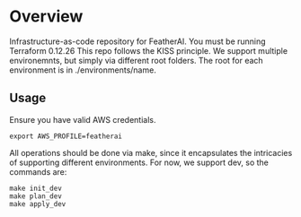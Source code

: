 # Overview

Infrastructure-as-code repository for FeatherAI. You must be running Terraform 0.12.26
This repo follows the KISS principle. We support multiple environemnts, but simply via different
root folders. The root for each environment is in ./environments/name.

## Usage

Ensure you have valid AWS credentials.

    export AWS_PROFILE=featherai

All operations should be done via make, since it encapsulates the intricacies of supporting different environments.
For now, we support dev, so the commands are:

    make init_dev
    make plan_dev
    make apply_dev



